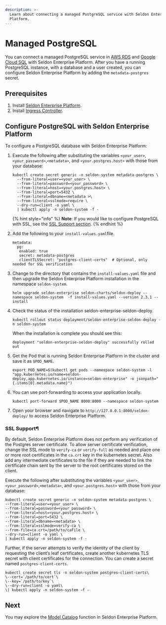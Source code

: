 ```yaml
---
description: >-
  Learn about connecting a managed PostgreSQL service with Seldon Enterprise
  Platform.
---
```


# Managed PostgreSQL

You can connect a managed PostgreSQL service in [AWS RDS](./#amazon-rds) and [Google Cloud SQL](./#cloud-sql-for-postgresql) with Seldon Enterprise Platform. After you have a running PostgreSQL instance, with a database and a user created, you can configure Seldon Enterprise Platform by adding the `metadata-postgres` secret.

## Prerequisites

1. Install [Seldon Enterprise Platform](../seldon-enterprise-platform.md).
2. Install [Ingress Controller](../ingress-controller/).

## Configure PostgreSQL with Seldon Enterprise Platform

To configure a PostgreSQL database with Seldon Enterprise Platform:

1.  Execute the following after substituting the variables `<your_user>`, `<your_password>`,`<metadata>`, and `<your.postgres.host>` with those from your database:

    ```
    kubectl create secret generic -n seldon-system metadata-postgres \
      --from-literal=user=<your_user> \
      --from-literal=password=<your_password> \
      --from-literal=host=<your.postgres.host> \
      --from-literal=port=5432 \
      --from-literal=dbname=<metadata >\
      --from-literal=sslmode=require \
      --dry-run=client -o yaml \
      | kubectl apply -n seldon-system -f -
    ```

    {% hint style="info" %}
    **Note**: If you would like to configure PostgreSQL with SSL, see the [SSL Support section](managed-postgresql.md#ssl-support).
    {% endhint %}
2.  Add the following to your `install-values.yaml`file.

    ```
    metadata:
      pg:
       enabled: true
       secret: metadata-postgres
       clientTLSSecret: "postgres-client-certs"  # Optional, only needed for SSL verification
    ```
3.  Change to the directory that contains the `install-values.yaml` file and then upgrade the Seldon Enterprise Platform installation in the namespace `seldon-system`.

    ```
    helm upgrade seldon-enterprise seldon-charts/seldon-deploy --namespace seldon-system  -f install-values.yaml --version 2.3.1 --install
    ```
4.  Check the status of the installation seldon-enterprise-seldon-deploy.

    ```
    kubectl rollout status deployment/seldon-enterprise-seldon-deploy -n seldon-system
    ```

    When the installation is complete you should see this:

    ```
    deployment "seldon-enterprise-seldon-deploy" successfully rolled out
    ```
5.  Get the Pod that is running Seldon Enterprise Platform in the cluster and save it as `$POD_NAME`.

    ```
    export POD_NAME=$(kubectl get pods --namespace seldon-system -l "app.kubernetes.io/name=seldon-deploy,app.kubernetes.io/instance=seldon-enterprise" -o jsonpath="{.items[0].metadata.name}")
    ```
6.  You can use port-forwarding to access your application locally.

    ```
    kubectl port-forward $POD_NAME 8000:8000 --namespace seldon-system
    ```
7. Open your browser and navigate to `http://127.0.0.1:8000/seldon-deploy/` to access Seldon Enterprise Platform.

### SSL Support¶

By default, Seldon Enterprise Platform does not perform any verification of the Postgres server certificate. To allow server certificate verification, change the SSL mode to `verify-ca` or `verify-full` as needed and place one or more root certificates in the `ca.crt` key in the kubernetes secret. Also add any intermediate certificates to the file if they are needed to link the certificate chain sent by the server to the root certificates stored on the client.



&#x20;Execute the following after substituting the variables `<your_user>`, `<your_password>`,`<metadata>`, and `<your.postgres.host>` with those from your database:

```
kubectl create secret generic -n seldon-system metadata-postgres \
--from-literal=user=<your_user> \
--from-literal=password=<your_password> \
--from-literal=host=<your.postgres.host> \
--from-literal=port=5432 \
--from-literal=dbname=<metadata> \
--from-literal=sslmode=verify-ca \
--from-file=ca.crt=/path/to/caFile \
--dry-run=client -o yaml \
| kubectl apply -n seldon-system -f -
```

Further, if the server attempts to verify the identity of the client by requesting the client’s leaf certificates, create another kubernetes TLS secret with client certificates for the connection. You can create a secret named `postgres-client-certs`.

```
kubectl create secret tls -n seldon-system postgres-client-certs\
\--cert=`/path/to/cert`\
\--key=`/path/to/key`\
\--dry-run=client -o yaml\
\| kubectl apply -n seldon-system -f -
```

## Next

You may explore the [Model Catalog](https://deploy.seldon.io/en/v2.3/contents/demos/general/model-catalog/index.html) function in Seldon Enterprise Platform.